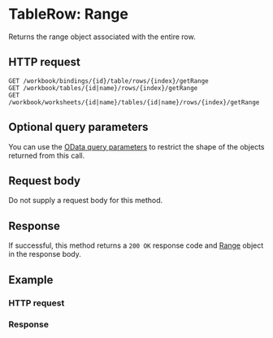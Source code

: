 # TableRow: Range

Returns the range object associated with the entire row.
## HTTP request
```http
GET /workbook/bindings/{id}/table/rows/{index}/getRange
GET /workbook/tables/{id|name}/rows/{index}/getRange
GET /workbook/worksheets/{id|name}/tables/{id|name}/rows/{index}/getRange
```
## Optional query parameters
You can use the [OData query parameters](odata-optional-query-parameters.md) to restrict the shape of the objects returned from this call.

## Request body
Do not supply a request body for this method.


## Response
If successful, this method returns a `200 OK` response code and [Range](../resources/range.md) object in the response body.
## Example
### HTTP request
### Response
